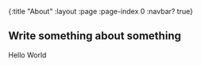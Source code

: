 {:title "About"
 :layout :page
 :page-index 0
 :navbar? true}

## Write something about something

Hello World
